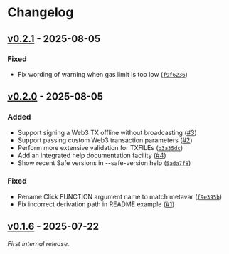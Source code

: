 # Changelog

<!--
----------------------------
      Common Changelog
----------------------------
https://common-changelog.org
----------------------------

Template:

## [vX.Y.Z] - YYYY-MM-DD

### Changed

### Added

### Removed

### Fixed
-->

## [v0.2.1] - 2025-08-05

### Fixed

- Fix wording of warning when gas limit is too low ([`f9f6236`](https://github.com/clearmatics/simple-safe/commit/f9f6236))

## [v0.2.0] - 2025-08-05

### Added

- Support signing a Web3 TX offline without broadcasting ([#3](https://github.com/clearmatics/simple-safe/issues/3))
- Support passing custom Web3 transaction parameters ([#2](https://github.com/clearmatics/simple-safe/issues/2))
- Perform more extensive validation for TXFILEs ([`b3a35dc`](https://github.com/clearmatics/simple-safe/commit/b3a35dc))
- Add an integrated help documentation facility ([#4](https://github.com/clearmatics/simple-safe/issues/4))
- Show recent Safe versions in --safe-version help ([`5ada7f8`](https://github.com/clearmatics/simple-safe/commit/5ada7f8))

### Fixed

- Rename Click FUNCTION argument name to match metavar ([`f9e395b`](https://github.com/clearmatics/simple-safe/commit/f9e395b))
- Fix incorrect derivation path in README example ([#1](https://github.com/clearmatics/simple-safe/pull/1))

## [v0.1.6] - 2025-07-22

_First internal release._

[v0.2.1]: https://github.com/clearmatics/simple-safe/releases/tag/v0.2.1
[v0.2.0]: https://github.com/clearmatics/simple-safe/releases/tag/v0.2.0
[v0.1.6]: https://github.com/clearmatics/simple-safe/releases/tag/v0.1.6
